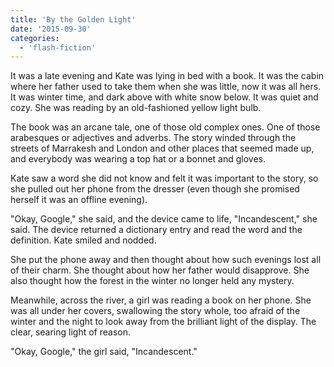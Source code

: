 ```yaml
---
title: 'By the Golden Light'
date: '2015-09-30'
categories:
  - 'flash-fiction'
---
```


It was a late evening and Kate was lying in bed with a book. It was the cabin
where her father used to take them when she was little, now it was all hers. It
was winter time, and dark above with white snow below. It was quiet and cozy.
She was reading by an old-fashioned yellow light bulb.

<!-- truncate -->


The book was an arcane tale, one of those old complex ones. One of those
arabesques or adjectives and adverbs. The story winded through the streets of
Marrakesh and London and other places that seemed made up, and everybody was
wearing a top hat or a bonnet and gloves.

Kate saw a word she did not know and felt it was important to the story, so she
pulled out her phone from the dresser (even though she promised herself it was
an offline evening).

"Okay, Google," she said, and the device came to life, "Incandescent," she said.
The device returned a dictionary entry and read the word and the definition.
Kate smiled and nodded.

She put the phone away and then thought about how such evenings lost all of
their charm. She thought about how her father would disapprove. She also thought
how the forest in the winter no longer held any mystery.

Meanwhile, across the river, a girl was reading a book on her phone. She was all
under her covers, swallowing the story whole, too afraid of the winter and the
night to look away from the brilliant light of the display. The clear, searing
light of reason.

"Okay, Google," the girl said, "Incandescent."
